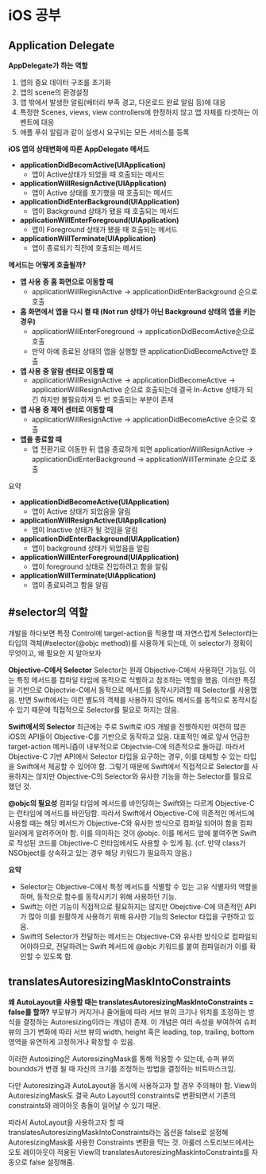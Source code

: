 # iOS 공부
## Application Delegate
**AppDelegate가 하는 역할**
1. 앱의 중요 데이터 구조를 초기화
2. 앱의 scene의 환경설정
3. 앱 밖에서 발생한 알림(배터리 부족 경고, 다운로드 완료 알림 등)에 대응
4. 특정한 Scenes, views, view controllers에 한정하지 않고 앱 자체를 타겟하는 이벤트에 대응
5. 애플 푸쉬 알림과 같이 실생시 요구되는 모든 서비스를 등록

**iOS 앱의 상태변화에 따른 AppDelegate 메서드**
- **applicationDidBecomActive(UIApplication)**
  - 앱이 Active상태가 되었을 때 호출되는 메서드
- **applicationWillResignActive(UIApplication)**
  - 앱이 Active 상태를 포기했을 때 호출되는 메서드
- **applicationDidEnterBackground(UIApplication)**
  - 앱이 Background 상태가 됐을 때 호출되는 메서드
- **applicationWillEnterForeground(UIApplication)**
  - 앱이 Foreground 상태가 됐을 때 호출되는 메서드
- **applicationWillTerminate(UIApplication)**
  - 앱이 종료되기 직전에 호출되는 메서드

**메서드는 어떻게 호출될까?**
- **앱 사용 중 홈 화면으로 이동할 때**
  - applicationWillRegisnActive -> applicationDidEnterBackground 순으로 호출
- **홈 화면에서 앱을 다시 켤 때 (Not run 상태가 아닌 Background 상태의 앱을 키는 경우)**
  - applicationWillEnterForeground -> applicationDidBecomActive순으로 호출
  - 만약 아예 종료된 상태의 앱을 실행할 땐 applicationDidBecomeActive만 호출
- **앱 사용 중 알람 센터로 이동할 때**
  - applicationWillResignActive -> applicationDidBecomeActive -> applicationWillResignActive 순으로 호출되는데 결국 In-Active 상태가 되긴 하지만 불필요하게 두 번 호출되는 부분이 존재
- **앱 사용 중 제어 센터로 이동할 때**
  - applicationWillResignActive -> applicationDidBecomeActive 순으로 호출
- **앱을 종료할 때**
  - 앱 전환기로 이동한 뒤 앱을 종료하게 되면 applicationWillResignActive -> applicationDidEnterBackground -> applicationWillTerminate 순으로 호출

요약
- **applicationDidBecomeActive(UIApplication)**
  - 앱이 Active 상태가 되었음을 알림
- **applicationWillResignActive(UIApplication)**
  - 앱이 Inactive 상태가 될 것임을 알림
- **applicationDidEnterBackground(UIApplication)**
  - 앱이 background 상태가 되었음을 알림
- **applicationWillEnterForeground(UIApplication)**
  - 앱이 foreground 상태로 진입하려고 함을 알림
- **applicationWillTerminate(UIApplication)**
  - 앱이 종료되려고 함을 알림

## #selector의 역할
개발을 하다보면 특정 Control에 target-action을 적용할 때 자연스럽게 Selector라는 타입의 객체(#selector(@objc method))를 사용하게 되는데, 이 selector가 정확이 무엇이고, 왜 필요한 지 알아보자

**Objective-C에서 Selector**
Selector는 원래 Objective-C에서 사용하던 기능임.
이는 특정 메서드를 컴파일 타임에 동적으로 식별하고 참조하는 역할을 했음.
이러한 특징을 기반으로 Objectvie-C에서 동적으로 메서드를 동작시키려할 때 Selector를 사용했음.
반면 Swift에서는 이런 별도의 객체를 사용하지 않아도 메서드를 동적으로 동작시킬 수 있기 때문에 직접적으로 Selector를 필요로 하지는 않음.

**Swift에서의 Selector**
최근에는 주로 Swift로 iOS 개발을 진행하지만 여전히 많은 iOS의 API들이 Objective-C를 기반으로 동작하고 있음.
대표적인 예로 앞서 언급한 target-action 메커니즘이 내부적으로 Objectvie-C에 의존적으로 돌아감.
따라서 Objective-C 기반 API에서 Selector 타입을 요구하는 경우, 이를 대체할 수 있는 타입을 Swift에서 제공할 수 있어야 함.
그렇기 때문에 Swift에서 직접적으로 Selector를 사용하지는 않지만 Objective-C의 Selector와 유사한 기능을 하는 Selector를 필요로 했던 것.

**@objc의 필요성**
컴파일 타임에 메서드를 바인딩하는 Swift와는 다르게 Objective-C는 런타임에 메서드를 바인딩함.
따라서 Swift에서 Objective-C에 의존적인 메서드에 사용할 때는 해당 메서드가 Objective-C와 유사한 방식으로 컴파일 되어야 함을 컴파일러에게 알려주어야 함.
이를 의미하는 것이 @objc.
이를 메서드 앞에 붙여주면 Swift로 작성된 코드를 Objective-C 런타임에서도 사용할 수 있게 됨. (cf. 만약 class가 NSObject를 상속하고 있는 경우 해당 키워드가 필요하지 않음.)

**요약**
- Selector는 Objective-C에서 특정 메서드를 식별할 수 있는 고유 식별자의 역할을 하며, 동적으로 함수를 동작시키기 위해 사용하던 기능.
- Swift는 이런 기능이 직접적으로 필요하지는 않지만 Obejctive-C에 의존적인 API가 많아 이를 원활하게 사용하기 위해 유사한 기능의 Selector 타입을 구현하고 있음.
- Swift의 Selector가 전달하는 메서드는 Objective-C와 유사한 방식으로 컴파일되어야하므로, 전달하려는 Swift 메서드에 @objc 키워드를 붙여 컴파일러가 이를 확인할 수 있도록 함.

## translatesAutoresizingMaskIntoConstraints
**왜 AutoLayout을 사용할 때는 translatesAutoresizingMaskIntoConstraints = false를 할까?**
부모뷰가 커지거나 줄어듦에 따라 서브 뷰의 크기나 위치를 조정하는 방식을 결정하는 Autoresizing이라는 개념이 존재.
이 개념은 여러 속성을 부여하여 슈퍼뷰의 크기 변화에 따라 서브 뷰의 width, height 혹은 leading, top, trailing, bottom 영역을 유연하게 고정하거나 확장할 수 있음.

이러한 Autosizing은 AutoresizingMask를 통해 적용할 수 있는데, 슈퍼 뷰의 boundds가 변경 될 때 자신의 크기를 조정하는 방법을 결정하는 비트마스크임.

다만 Autoresizing과 AutoLayout을 동시에 사용하고자 할 경우 주의해야 함.
View의 AutoresizingMask도 결국 Auto Layout의 constraints로 변환되면서 기존의 constraints와 레이아웃 충돌이 일어날 수 있기 때문.

따라서 AutoLayout을 사용하고자 할 때 translatesAutoresizingMaskIntoConstraints라는 옵션을 false로 설정해 AutoresizingMask를 사용한 Constraints 변환을 막는 것.
아룰러 스토리보드에서는 오토 레이아웃이 적용된 View의 translatesAutoresizingMaskIntoConstraints를 자동으로 false 설정해줌.